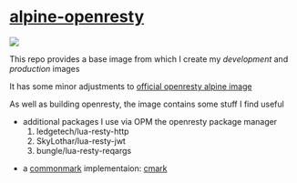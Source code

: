 # [alpine-openresty](https://github.com/grantmacken/alpine-openresty)

[![](https://github.com/grantmacken/alpine-xqerl/workflows/CI/badge.svg)](https://github.com/grantmacken/alpine-openresty/actions)

This repo provides a base image from which I create my *development* and *production* images

It has some minor adjustments to [official openresty alpine image](https://github.com/openresty/docker-openresty/blob/master/alpine/Dockerfile)

As well as building openresty, the image contains some stuff I find useful 
 - additional packages I use via OPM the openresty package manager 
    1. ledgetech/lua-resty-http
    2. SkyLothar/lua-resty-jwt
    3. bungle/lua-resty-reqargs
<!--  - Nginx::Test the openresty data driven test framework. -->
 - a [commonmark](https://github.com/commonmark/CommonMark) implementaion: [cmark](https://github.com/commonmark/cmark)






